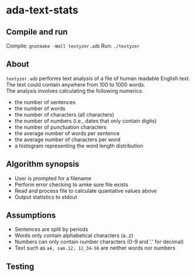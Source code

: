 # ada-text-stats

## Compile and run
Compile: `gnatmake -Wall textyzer.adb`
Run: `./textyzer`

## About
`textyzer.adb` performs text analysis of a file of human readable English text. The text could contain anywhere from 100 to 1000 words.\
The analysis involves calculating the following numerics:
- the number of sentences
- the number of words
- the number of characters (all characters)
- the number of numbers (i.e., dates that only contain digits)
- the number of punctuation characters
- the average number of words per sentence
- the average number of characters per word
- a histogram representing the word length distribution

## Algorithm synopsis
- User is prompted for a filename
- Perform error checking to amke sure file exists
- Read and process file to calculate quantative values above
- Output statistics to stdout

## Assumptions
- Sentences are split by periods
- Words only contain alphabetical characters (a..z)
- Numbers can only contain number characters (0-9 and '.' for decimal)
- Text such as `a4, sam.12, 12_34-56` are neither words nor numbers

## Testing